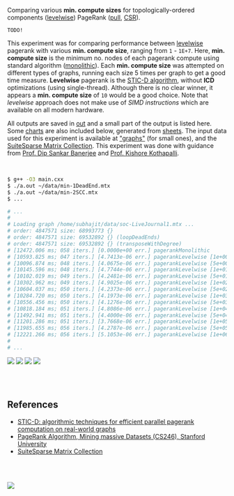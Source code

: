 Comparing various **min. compute sizes** for topologically-ordered components
([levelwise]) PageRank ([pull], [CSR]).

`TODO!`

This experiment was for comparing performance between [levelwise] pagerank
with various **min. compute size**, ranging from `1` - `1E+7`. Here,
**min. compute size** is the minimum no. nodes of each pagerank compute using
standard algorithm ([monolithic]). Each **min. compute size** was attempted on
different types of graphs, running each size 5 times per graph to get a good
time measure. **Levelwise** pagerank is the [STIC-D algorithm], without
**ICD** optimizations (using single-thread). Although there is no clear
winner, it appears a **min. compute size** of `10` would be a good choice.
Note that *levelwise* approach does not make use of *SIMD instructions* which
are available on all modern hardware.

All outputs are saved in [out](out/) and a small part of the output is listed
here. Some [charts] are also included below, generated from [sheets]. The input
data used for this experiment is available at ["graphs"] (for small ones), and
the [SuiteSparse Matrix Collection]. This experiment was done with guidance
from [Prof. Dip Sankar Banerjee] and [Prof. Kishore Kothapalli].

<br>

```bash
$ g++ -O3 main.cxx
$ ./a.out ~/data/min-1DeadEnd.mtx
$ ./a.out ~/data/min-2SCC.mtx
$ ...

# ...
#
# Loading graph /home/subhajit/data/soc-LiveJournal1.mtx ...
# order: 4847571 size: 68993773 {}
# order: 4847571 size: 69532892 {} (loopDeadEnds)
# order: 4847571 size: 69532892 {} (transposeWithDegree)
# [12472.006 ms; 058 iters.] [0.0000e+00 err.] pagerankMonolithic
# [10593.825 ms; 047 iters.] [4.7413e-06 err.] pagerankLevelwise [1e+00 min-compute-size]
# [10096.874 ms; 048 iters.] [4.0675e-06 err.] pagerankLevelwise [5e+00 min-compute-size]
# [10145.596 ms; 048 iters.] [4.7744e-06 err.] pagerankLevelwise [1e+01 min-compute-size]
# [10102.019 ms; 049 iters.] [4.2481e-06 err.] pagerankLevelwise [5e+01 min-compute-size]
# [10302.962 ms; 049 iters.] [4.9025e-06 err.] pagerankLevelwise [1e+02 min-compute-size]
# [10604.037 ms; 050 iters.] [4.2373e-06 err.] pagerankLevelwise [5e+02 min-compute-size]
# [10284.720 ms; 050 iters.] [4.1973e-06 err.] pagerankLevelwise [1e+03 min-compute-size]
# [10556.456 ms; 050 iters.] [4.1276e-06 err.] pagerankLevelwise [5e+03 min-compute-size]
# [10818.184 ms; 051 iters.] [4.8086e-06 err.] pagerankLevelwise [1e+04 min-compute-size]
# [11492.941 ms; 051 iters.] [4.4000e-06 err.] pagerankLevelwise [5e+04 min-compute-size]
# [11201.286 ms; 051 iters.] [3.7668e-06 err.] pagerankLevelwise [1e+05 min-compute-size]
# [11985.655 ms; 056 iters.] [4.2787e-06 err.] pagerankLevelwise [5e+05 min-compute-size]
# [12221.266 ms; 056 iters.] [5.1053e-06 err.] pagerankLevelwise [1e+06 min-compute-size]
#
# ...
```

[![](https://i.imgur.com/d7a2KUv.png)][sheets]
[![](https://i.imgur.com/N5GTokT.png)][sheets]
[![](https://i.imgur.com/a02NaHs.png)][sheets]
[![](https://i.imgur.com/6BqYmGp.png)][sheets]

<br>
<br>


## References

- [STIC-D: algorithmic techniques for efficient parallel pagerank computation on real-world graphs][STIC-D algorithm]
- [PageRank Algorithm, Mining massive Datasets (CS246), Stanford University](https://www.youtube.com/watch?v=ke9g8hB0MEo)
- [SuiteSparse Matrix Collection]

<br>
<br>

[![](https://i.imgur.com/5gcO8cg.jpg)](https://www.youtube.com/watch?v=4Xw0MrllRfQ)

[Prof. Dip Sankar Banerjee]: https://sites.google.com/site/dipsankarban/
[Prof. Kishore Kothapalli]: https://cstar.iiit.ac.in/~kkishore/
[STIC-D algorithm]: https://www.slideshare.net/SubhajitSahu/sticd-algorithmic-techniques-for-efficient-parallel-pagerank-computation-on-realworld-graphs
[SuiteSparse Matrix Collection]: https://suitesparse-collection-website.herokuapp.com
["graphs"]: https://github.com/puzzlef/graphs
[monolithic]: https://github.com/puzzlef/pagerank-monolithic-vs-levelwise
[levelwise]: https://github.com/puzzlef/pagerank-monolithic-vs-levelwise
[pull]: https://github.com/puzzlef/pagerank-push-vs-pull
[CSR]: https://github.com/puzzlef/pagerank-class-vs-csr
[charts]: https://photos.app.goo.gl/KgBUFkTrHGB4WBfs9
[sheets]: https://docs.google.com/spreadsheets/d/10KhCjLln713-qWsQMURTQKmQsniTO0xwGzNeQkuV3sE/edit?usp=sharing
